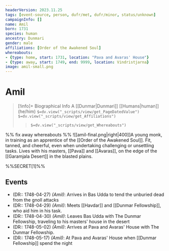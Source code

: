 ```yaml
---
headerVersion: 2023.11.25
tags: [event-source, person, dufr/met, dufr/minor, status/unknown]
campaignInfo: []
name: Amil
born: 1731
species: human
ancestry: Dunmari
gender: male
affiliations: [Order of the Awakened Soul]
whereabouts:
- {type: home, start: 1731, location: "Pava and Avaras' House"}
- {type: away, start: 1749, end: 9999, location: Vindristjarna}
image: amil-small.png
---
```

# Amil
>[!info]+ Biographical Info
> A [[Dunmar|Dunmari]] [[Humans|human]] (he/him)
> `$=dv.view("_scripts/view/get_PageDatedValue")`
> `$=dv.view("_scripts/view/get_Affiliations")`
>> `$=dv.view("_scripts/view/get_Whereabouts")`

%% fix away whereabouts %%
![[amil-final.png|right|400]]A young monk, in training as an apprentice of the [[Order of the Awakened Soul]]. Fit, tanned, and cheerful, even when undertaking challenging or unsettling tasks. Lives with his masters, [[Pava]] and [[Avaras]], on the edge of the [[Garamjala Desert]] in the blasted plains. 

%%SECRET[1]%%
## Events
- (DR:: 1748-04-27) *(Amil)*: Arrives in Bas Udda to tend the unburied dead from the gnoll attacks
- (DR:: 1748-04-29) *(Amil)*: Meets [[Havdar]] and [[Dunmar Fellowship]], who aid him in his task. 
- (DR:: 1748-04-30) *(Amil)*: Leaves Bas Udda with The Dunmar Fellowship, traveling to his masters' house in the desert
- (DR:: 1748-05-02) *(Amil)*: Arrives at Pava and Avaras' House with The Dunmar Fellowship. 
- (DR:: 1748-05-17) *(Amil)*: At Pava and Avaras' House when [[Dunmar Fellowship]] spend the night

